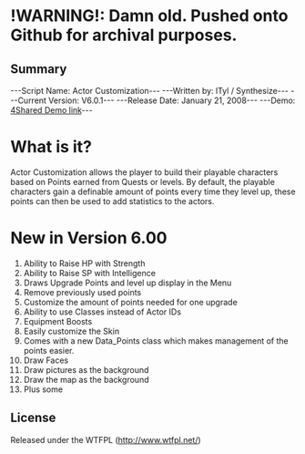 !WARNING!: Damn old. Pushed onto Github for archival purposes.
====================

## Summary ##

---Script Name: Actor Customization---
---Written by: lTyl / Synthesize---
---Current Version: V6.0.1---
---Release Date: January 21, 2008---
---Demo: [4Shared Demo link](http://www.4shared.com/file/oR6gbh-V/Actor_Customization_V6.html)---

# What is it? #

Actor Customization allows the player to build their playable characters based on Points earned from Quests or levels. By default, the playable characters gain a definable amount of points every time they level up, these points can then be used to add statistics to the actors. 

# New in Version 6.00 #
1. Ability to Raise HP with Strength
2. Ability to Raise SP with Intelligence
3. Draws Upgrade Points and level up display in the Menu
4. Remove previously used points
5. Customize the amount of points needed for one upgrade
6. Ability to use Classes instead of Actor IDs
7. Equipment Boosts
8. Easily customize the Skin
9. Comes with a new Data_Points class which makes management of the points easier.
10. Draw Faces
11. Draw pictures as the background
12. Draw the map as the background
13. Plus some

## License ##
Released under the WTFPL (http://www.wtfpl.net/)